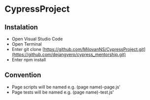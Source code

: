 # CypressProject

## Instalation
* Open Visual Studio Code
* Open Terminal
* Enter git clone [https://github.com/MilovanNS/CypressProject.git](https://github.com/dejangvero/cypress_mentorship.git)
* Enter npm install

## Convention
* Page scripts will be named e.g. (page name)-page.js'
* Page tests will be named e.g. (page name)-test.js'

